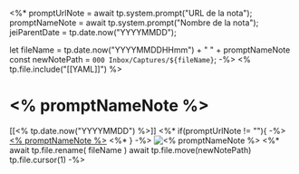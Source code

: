 <%* 
promptUrlNote = await tp.system.prompt("URL de la nota");
promptNameNote = await tp.system.prompt("Nombre de la nota");
jeiParentDate = tp.date.now("YYYYMMDD");

let fileName = tp.date.now("YYYYMMDDHHmm") + " " + promptNameNote
const newNotePath = `000 Inbox/Captures/${fileName}`;
-%>
<% tp.file.include("[[YAML]]") %>
# <% promptNameNote %>
[[<% tp.date.now("YYYYMMDD") %>]]
<%* if(promptUrlNote != ""){ -%>
[<% promptNameNote %>](<% promptUrlNote %>)
<%* } -%>
![<% promptNameNote %>](<% promptUrlNote %>)
<%* 
await tp.file.rename( fileName )
await tp.file.move(newNotePath)
tp.file.cursor(1)
-%>




